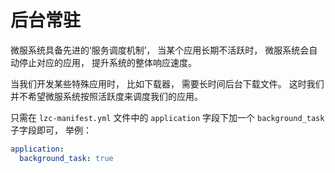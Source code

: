 # 后台常驻
微服系统具备先进的‘服务调度机制’， 当某个应用长期不活跃时， 微服系统会自动停止对应的应用， 提升系统的整体响应速度。

当我们开发某些特殊应用时， 比如下载器， 需要长时间后台下载文件。 这时我们并不希望微服系统按照活跃度来调度我们的应用。

只需在 `lzc-manifest.yml` 文件中的 `application` 字段下加一个 `background_task` 子字段即可， 举例：

```yml
application:
  background_task: true
```
